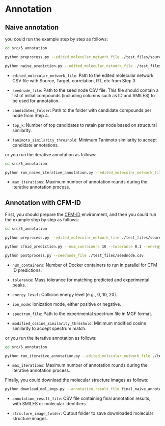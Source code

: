 # Annotation

## Naive annotation

you could run the example step by step as follows:

```sh
cd src/5_annotation

python preprocess.py --edited_molecular_network_file ./test_files/source_target_cor_edit.csv --seednode_file ./test_files/seednode.csv --candidates_folder ../4_search_candidates/candidates --top_k 10

python naive_prediction.py --edited_molecular_network_file ./test_files/source_target_cor_edit.csv --seednode_file ./test_files/seednode.csv --tanimoto_similarity_threshold 0.5
```

- `edited_molecular_network_file`: Path to the edited molecular network CSV file with Source, Target, correlation, RT, etc from Step 3.

- `seednode_file`: Path to the seed node CSV file. This file should contain a list of initial compounds (including columns such as ID and SMILES) to be used for annotation.

- `candidates_folder`: Path to the folder with candidate compounds per node from Step 4.

- `top_k`: Number of top candidates to retain per node based on structural similarity.

- `tanimoto_similarity_threshold`: Minimum Tanimoto similarity to accept candidate annotations.

or you run the iterative annotation as follows:

```sh
cd src/5_annotation

python run_naive_iterative_annotation.py --edited_molecular_network_file ./test_files/source_target_cor_edit.csv --seednode_file ./test_files/seednode.csv --candidates_folder ../4_search_candidates/candidates --tanimoto_similarity_threshold 0.5 --max_iterations 100 --top_k 10
```

- `max_iterations`: Maximum number of annotation rounds during the iterative annotation process.

## Annotation with CFM-ID

First, you should prepare the [CFM-ID](https://hub.docker.com/r/wishartlab/cfmid) environment, and then you could run the example step by step as follows:

```sh
cd src/5_annotation

python preprocess.py --edited_molecular_network_file ./test_files/source_target_cor_edit.csv --seednode_file ./test_files/seednode.csv --candidates_folder ../4_search_candidates/candidates --top_k 10

python cfmid_prediction.py --num_containers 10 --tolerance 0.1 --energy_level 0 --ion_mode positive --spectrum_file ./test_files/compounds_spectrum.mgf --modified_cosine_similarity_threshold 0.7

python postprocess.py --seednode_file ./test_files/seednode.csv 
```

- `num_containers`: Number of Docker containers to run in parallel for CFM-ID predictions.

- `tolerance`: Mass tolerance for matching predicted and experimental peaks.

- `energy_level`: Collision energy level (e.g., 0, 10, 20).

- `ion_mode`: Ionization mode, either positive or negative.

- `spectrum_file`: Path to the experimental spectrum file in MGF format.

- `modified_cosine_similarity_threshold`: Minimum modified cosine similarity to accept spectrum match.

or you run the iterative annotation as follows:

```sh
cd src/5_annotation

python run_iterative_annotation.py --edited_molecular_network_file ./test_files/source_target_cor_edit.csv --seednode_file ./test_files/seednode.csv --candidates_folder ../4_search_candidates/candidates --num_containers 10 --tolerance 0.1 --energy_level 0 --ion_mode positive --modified_cosine_similarity_threshold 0.5 --spectrum_file ./test_files/compounds_spectrum.mgf --max_iterations 100 --top_k 10
```

- `max_iterations`: Maximum number of annotation rounds during the iterative annotation process.

Finally, you could download the molecular structure images as follows:

```sh
python download_mol_imgs.py --annotation_result_file final_naive_annotation_results.csv --structure_image_folder naive_mol_imgs/
```

- `annotation_result_file`: CSV file containing final annotation results, with SMILES or molecular identifiers.

- `structure_image_folder`: Output folder to save downloaded molecular structure images.
